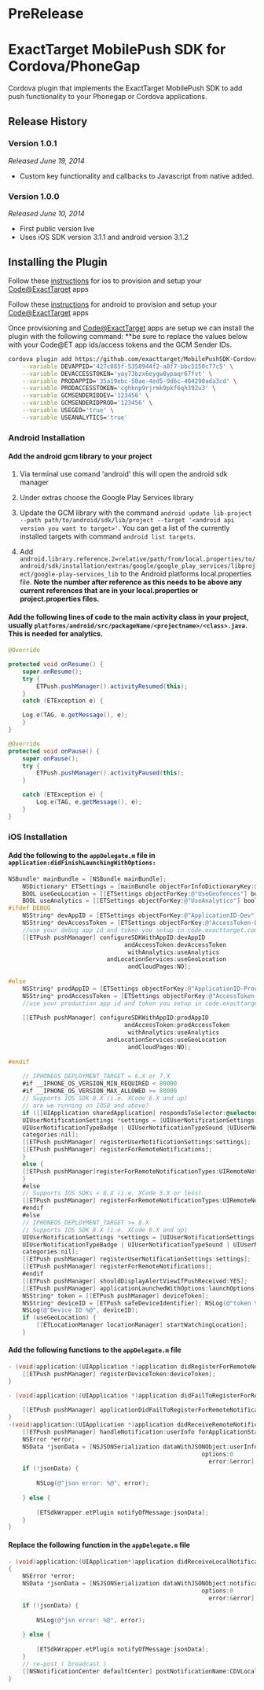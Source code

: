 # **PreRelease** 
# ExactTarget MobilePush SDK for Cordova/PhoneGap

Cordova plugin that implements the ExactTarget MobilePush SDK to add push functionality to your Phonegap or Cordova applications.

## Release History

### Version 1.0.1
_Released June 19, 2014_

* Custom key functionality and callbacks to Javascript from native added.

### Version 1.0.0
_Released June 10, 2014_

* First public version live
* Uses iOS SDK version 3.1.1 and android version 3.1.2

## Installing the Plugin

Follow these [instructions](https://code.exacttarget.com/mobilepush/integrating-mobilepush-sdk-your-ios-mobile-app#How) for ios to provision and setup your [Code@ExactTarget](http://code.exacttarget.com) apps

Follow these [instructions](https://code.exacttarget.com/mobilepush/integrating-mobilepush-sdk-your-android-mobile-app#How) for android to provision and setup your [Code@ExactTarget](http://code.exacttarget.com) apps

Once provisioning and [Code@ExactTarget](http://code.exacttarget.com) apps are setup we can install the plugin with the following command:
**be sure to replace the values below with your Code@ET app ids/access tokens and the GCM Sender IDs.

```Bash
cordova plugin add https://github.com/exacttarget/MobilePushSDK-CordovaPlugin \
	--variable DEVAPPID='427c085f-5358944f2-a8f7-bbc5150c77c5' \
	--variable DEVACCESSTOKEN='yay73bzx6eygw8ypaqr67fvt' \
	--variable PRODAPPID='35a19ebc-50ae-4ed5-9d6c-404290ada3cd' \
	--variable PRODACCESSTOKEN='cghknp9rjrmk9pkf6qh392u3' \
	--variable GCMSENDERIDDEV='123456' \
	--variable GCMSENDERIDPROD='123456' \
	--variable USEGEO='true' \
	--variable USEANALYTICS='true'
```

### Android Installation

#### Add the android gcm library to your project

1. Via terminal use comand 'android' this will open the android sdk manager

2. Under extras choose the Google Play Services library

3. Update the GCM library with the command ```android update lib-project --path path/to/android/sdk/lib/project --target '<android api version you want to target>'```. You can get a list of the currently installed targets with command ```android list targets```.

4. Add ```android.library.reference.2=relative/path/from/local.properties/to/android/sdk/installation/extras/google/google_play_services/libproject/google-play-services_lib``` to the Android platforms local.properties file.
 **Note the number after reference as this needs to be above any current references that are in your local.properties or project.properties files.**

#### Add the following lines of code to the main activity class in your project, usually ```platforms/android/src/packageName/<projectname>/<class>.java```. This is needed for analytics.

```java
@Override

protected void onResume() {
	super.onResume(); 
	try {
		ETPush.pushManager().activityResumed(this); 
	}
	catch (ETException e) {

	Log.e(TAG, e.getMessage(), e);
	}
} 

@Override
protected void onPause() { 
	super.onPause();
	try { 
		ETPush.pushManager().activityPaused(this);
	}

	catch (ETException e) {
		Log.e(TAG, e.getMessage(), e); 
	}
}
```

### iOS Installation

#### Add the following to the ```appDelegate.m``` file in ```application:didFinishLaunchingWithOptions:```

```objective-c
NSBundle* mainBundle = [NSBundle mainBundle];
    NSDictionary* ETSettings = [mainBundle objectForInfoDictionaryKey:@"ETAppSettings"];
    BOOL useGeoLocation = [[ETSettings objectForKey:@"UseGeofences"] boolValue];
    BOOL useAnalytics = [[ETSettings objectForKey:@"UseAnalytics"] boolValue];
#ifdef DEBUG
    NSString* devAppID = [ETSettings objectForKey:@"ApplicationID-Dev"];
    NSString* devAccessToken = [ETSettings objectForKey:@"AccessToken-Dev"];
    //use your debug app id and token you setup in code.exacttarget.com here
    [[ETPush pushManager] configureSDKWithAppID:devAppID
                                 andAccessToken:devAccessToken
                                  withAnalytics:useAnalytics
                            andLocationServices:useGeoLocation
                                  andCloudPages:NO];
    
#else
    NSString* prodAppID = [ETSettings objectForKey:@"ApplicationID-Prod"];
    NSString* prodAccessToken = [ETSettings objectForKey:@"AccessToken-Prod"];
    //use your production app id and token you setup in code.exacttarget.com here
    
    [[ETPush pushManager] configureSDKWithAppID:prodAppID
                                 andAccessToken:prodAccessToken
                                  withAnalytics:useAnalytics
                            andLocationServices:useGeoLocation
                                  andCloudPages:NO];
    
#endif
    
    // IPHONEOS_DEPLOYMENT_TARGET = 6.X or 7.X
    #if __IPHONE_OS_VERSION_MIN_REQUIRED < 80000
    #if __IPHONE_OS_VERSION_MAX_ALLOWED >= 80000
    // Supports IOS SDK 8.X (i.e. XCode 6.X and up)
    // are we running on IOS8 and above?
    if ([[UIApplication sharedApplication] respondsToSelector:@selector(registerForRemoteNotifications)]) {
    UIUserNotificationSettings *settings = [UIUserNotificationSettings settingsForTypes:
    UIUserNotificationTypeBadge | UIUserNotificationTypeSound |UIUserNotificationTypeAlert
    categories:nil];
    [[ETPush pushManager] registerUserNotificationSettings:settings];
    [[ETPush pushManager] registerForRemoteNotifications];
    }
    else {
    [[ETPush pushManager]registerForRemoteNotificationTypes:UIRemoteNotificationTypeAlert|  UIRemoteNotificationTypeBadge|UIRemoteNotificationTypeSound];
    }
    #else
    // Supports IOS SDKs < 8.X (i.e. XCode 5.X or less)
    [[ETPush pushManager] registerForRemoteNotificationTypes:UIRemoteNotificationTypeAlert|UIRemoteNotificationTypeBadge|UIRemoteNotificationTypeSound];
    #endif
    #else
    // IPHONEOS_DEPLOYMENT_TARGET >= 8.X
    // Supports IOS SDK 8.X (i.e. XCode 6.X and up)
    UIUserNotificationSettings *settings = [UIUserNotificationSettings settingsForTypes:
    UIUserNotificationTypeBadge | UIUserNotificationTypeSound | UIUserNotificationTypeAlert
    categories:nil];
    [[ETPush pushManager] registerUserNotificationSettings:settings];
    [[ETPush pushManager] registerForRemoteNotifications];
    #endif
    [[ETPush pushManager] shouldDisplayAlertViewIfPushReceived:YES];
    [[ETPush pushManager] applicationLaunchedWithOptions:launchOptions];
    NSString* token = [[ETPush pushManager] deviceToken];
    NSString* deviceID = [ETPush safeDeviceIdentifier]; NSLog(@"token %@", token);
    NSLog(@"Device ID %@", deviceID);
    if (useGeoLocation) {
        [[ETLocationManager locationManager] startWatchingLocation]; 
    }
```

#### Add the following functions to the ```appDelegate.m``` file

```objective-c
- (void)application:(UIApplication *)application didRegisterForRemoteNotificationsWithDeviceToken:(NSData *)deviceToken {
    [[ETPush pushManager] registerDeviceToken:deviceToken];
}

- (void)application:(UIApplication *)application didFailToRegisterForRemoteNotificationsWithError:(NSError *)error {
    
    [[ETPush pushManager] applicationDidFailToRegisterForRemoteNotificationsWithError:error];
}
-(void)application:(UIApplication *)application didReceiveRemoteNotification:(NSDictionary *)userInfo {
    [[ETPush pushManager] handleNotification:userInfo forApplicationState:application.applicationState];
    NSError *error;
    NSData *jsonData = [NSJSONSerialization dataWithJSONObject:userInfo
                                                       options:0
                                                         error:&error];
    if (!jsonData) {
        
        NSLog(@"json error: %@", error);
        
    } else {
        
        [ETSdkWrapper.etPlugin notifyOfMessage:jsonData];
    }
}
```

#### Replace the following function in the ```appDelegate.m``` file

```objective-c
- (void)application:(UIApplication*)application didReceiveLocalNotification:(UILocalNotification*)notification
{
    NSError *error;
    NSData *jsonData = [NSJSONSerialization dataWithJSONObject:notification.userInfo
                                                       options:0
                                                         error:&error];
    if (!jsonData) {
        
        NSLog(@"jsn error: %@", error);
        
    } else {
        
        [ETSdkWrapper.etPlugin notifyOfMessage:jsonData];
    }
    // re-post ( broadcast )
    [[NSNotificationCenter defaultCenter] postNotificationName:CDVLocalNotification object:notification];
}
```





